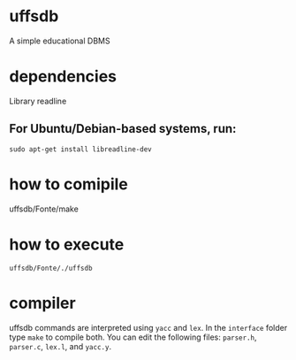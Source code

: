 # uffsdb
A simple educational DBMS

# dependencies
 Library readline

 ## For Ubuntu/Debian-based systems, run:
 ```sudo apt-get install libreadline-dev```

# how to comipile
 uffsdb/Fonte/make

# how to execute
 `uffsdb/Fonte/./uffsdb`
 
# compiler
 uffsdb commands are interpreted using `yacc` and `lex`.
 In the `interface` folder type `make` to compile both.
 You can edit the following files: `parser.h`, `parser.c`, `lex.l`, and `yacc.y`.
